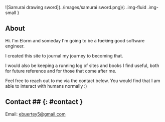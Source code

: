 ![Samurai drawing sword](../images/samurai sword.png){: .img-fluid .img-small }

## About
Hi. I'm Elorm and someday I'm going to be a <strike>fucking</strike> good software engineer.

I created this site to journal my journey to becoming that.

I would also be keeping a running log of sites and books I find useful, both for future reference and for those that come after me.

Feel free to reach out to me via the contact below. You would find that I am able to interact with humans normally :)

## Contact ## {: #contact }
Email: <a href = "mailto: ebuertey5@gmail.com">ebuertey5@gmail.com</a>
